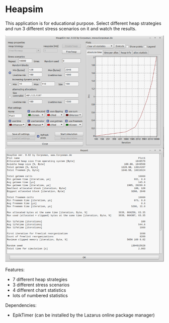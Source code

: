 # Heapsim

This application is for educational purpose. Select different heap strategies and run 3 different stress scenarios on it and watch the results. 

![](preview.png)

Features:
- 7 different heap strategies
- 3 different stress scenarios
- 4 different chart statistics
- lots of numbered statistics

Dependencies:
- EpikTimer (can be installed by the Lazarus online package manager)
  
